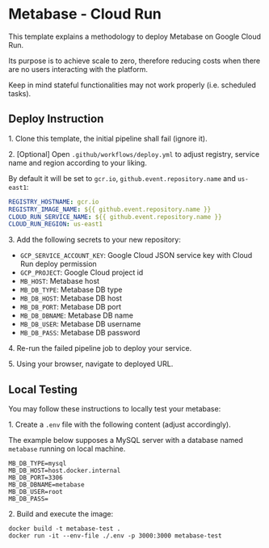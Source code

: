 # Metabase - Cloud Run

This template explains a methodology to deploy Metabase on Google Cloud Run.

Its purpose is to achieve scale to zero, therefore reducing costs when there are no users interacting with the platform.

Keep in mind stateful functionalities may not work properly (i.e. scheduled tasks).


## Deploy Instruction

1\. Clone this template, the initial pipeline shall fail (ignore it).

2\. [Optional] Open `.github/workflows/deploy.yml` to adjust registry, service name and region according to your liking.

By default it will be set to `gcr.io`, `github.event.repository.name` and `us-east1`:

```yml
REGISTRY_HOSTNAME: gcr.io
REGISTRY_IMAGE_NAME: ${{ github.event.repository.name }}
CLOUD_RUN_SERVICE_NAME: ${{ github.event.repository.name }}
CLOUD_RUN_REGION: us-east1
```

3\. Add the following secrets to your new repository:

- `GCP_SERVICE_ACCOUNT_KEY`: Google Cloud JSON service key with Cloud Run deploy permission
- `GCP_PROJECT`: Google Cloud project id
- `MB_HOST`: Metabase host
- `MB_DB_TYPE`: Metabase DB type
- `MB_DB_HOST`: Metabase DB host
- `MB_DB_PORT`: Metabase DB port
- `MB_DB_DBNAME`: Metabase DB name
- `MB_DB_USER`: Metabase DB username
- `MB_DB_PASS`: Metabase DB password

4\. Re-run the failed pipeline job to deploy your service.

5\. Using your browser, navigate to deployed URL.


## Local Testing

You may follow these instructions to locally test your metabase:

1\. Create a `.env` file with the following content (adjust accordingly).

The example below supposes a MySQL server with a database named `metabase` running on local machine.

```
MB_DB_TYPE=mysql
MB_DB_HOST=host.docker.internal
MB_DB_PORT=3306
MB_DB_DBNAME=metabase
MB_DB_USER=root
MB_DB_PASS=
```

2\. Build and execute the image:

```
docker build -t metabase-test .
docker run -it --env-file ./.env -p 3000:3000 metabase-test
```
